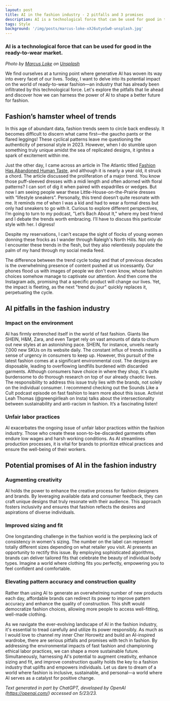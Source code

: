```yaml
---
layout: post
title: AI in the fashion industry - 2 pitfalls and 3 promises
description: AI is a technological force that can be used for good in the ready-to-wear market.
tags: Style
background: '/img/posts/marcus-loke-xXJ6utyoSw0-unsplash.jpg'
---
```

### AI is a technological force that can be used for good in the ready-to-wear market.

*Photo by [Marcus Loke](https://unsplash.com/es/@marcusloke?utm_source=unsplash&utm_medium=referral&utm_content=creditCopyText) on [Unsplash](https://unsplash.com/photos/xXJ6utyoSw0?utm_source=unsplash&utm_medium=referral&utm_content=creditCopyText)*

We find ourselves at a turning point where generative AI has woven its way into every facet of our lives. Today, I want to delve into its potential impact on the world of ready-to-wear fashion—an industry that has already been infiltrated by this technological force. Let's explore the pitfalls that lie ahead and discover how we can harness the power of AI to shape a better future for fashion.

## Fashion’s hamster wheel of trends

In this age of abundant data, fashion trends seem to circle back endlessly. It becomes difficult to discern what came first—the gaucho pants or the flared leggings! These cyclical patterns leave me questioning the authenticity of personal style in 2023. However, when I do stumble upon something truly unique amidst the sea of replicated designs, it ignites a spark of excitement within me.

Just the other day, I came across an article in The Atlantic titled [Fashion Has Abandoned Human Taste](https://www.theatlantic.com/technology/archive/2022/06/fast-fashion-trends-industry-mass-market-consumption/661371/), and although it is nearly a year old, it struck a chord. The article discussed the proliferation of a major trend. You know those puff-sleeved dresses with a midi length and often adorned with floral patterns? I can sort of dig it when paired with espadrilles or wedges. But now I am seeing people wear these Little-House-on-the-Prairie dresses with “lifestyle sneakers”. Personally, this trend doesn’t quite resonate with me. It reminds me of when I was a kid and had to wear a formal dress but only had sneakers to go with it. Curious to explore different perspectives, I’m going to turn to my podcast, "Let’s Bach About It," where my best friend and I debate the trends worth embracing. I’ll have to discuss this particular style with her. I digress!

Despite my reservations, I can't escape the sight of flocks of young women donning these frocks as I wander through Raleigh's North Hills. Not only do I encounter these trends in the flesh, but they also relentlessly populate the palm of my hand through my social media feed.

The difference between the trend cycle today and that of previous decades is the overwhelming presence of content pushed at us incessantly. Our phones flood us with images of people we don't even know, whose fashion choices somehow manage to captivate our attention. And then come the Instagram ads, promising that a specific product will change our lives. Yet, the impact is fleeting, as the next "trend du jour" quickly replaces it, perpetuating the cycle.

## AI pitfalls in the fashion industry

### Impact on the environment

AI has firmly entrenched itself in the world of fast fashion. Giants like SHEIN, H&M, Zara, and even Target rely on vast amounts of data to churn out new styles at an astonishing pace. SHEIN, for instance, unveils nearly 7,000 new SKUs on its website daily. The constant influx of trends instills a sense of urgency in consumers to keep up. However, this pursuit of the latest fashion comes at a significant environmental cost. The designs are disposable, leading to overflowing landfills burdened with discarded garments. Although consumers have choice in where they shop, it's quite burdensome to do thorough research on top of our already chaotic lives. The responsibility to address this issue truly lies with the brands, not solely on the individual consumer. I recommend checking out the Sounds Like a Cult podcast episode on fast fashion to learn more about this issue. Activist Leah Thomas (@greengirlleah on Insta) talks about the intersectionality between sustainability and anti-racism in fashion. It’s a fascinating listen!


### Unfair labor practices

AI exacerbates the ongoing issue of unfair labor practices within the fashion industry. Those who create these soon-to-be-discarded garments often endure low wages and harsh working conditions. As AI streamlines production processes, it is vital for brands to prioritize ethical practices and ensure the well-being of their workers.


## Potential promises of AI in the fashion industry

### Augmenting creativity

AI holds the power to enhance the creative process for fashion designers and brands. By leveraging available data and consumer feedback, they can craft unique designs that truly resonate with their audience. This approach fosters inclusivity and ensures that fashion reflects the desires and aspirations of diverse individuals.


### Improved sizing and fit

One longstanding challenge in the fashion world is the perplexing lack of consistency in women's sizing. The number on the label can represent totally different sizes depending on what retailer you visit. AI presents an opportunity to rectify this issue. By employing sophisticated algorithms, brands can deliver tailored fits that celebrate the beauty of individual body types. Imagine a world where clothing fits you perfectly, empowering you to feel confident and comfortable.


### Elevating pattern accuracy and construction quality

Rather than using AI to generate an overwhelming number of new products each day, affordable brands can redirect its power to improve pattern accuracy and enhance the quality of construction. This shift would democratize fashion choices, allowing more people to access well-fitting, well-made clothing.


As we navigate the ever-evolving landscape of AI in the fashion industry, it's essential to tread carefully and utilize its power responsibly. As much as I would love to channel my inner Cher Horowitz and build an AI-inspired wardrobe, there are serious pitfalls and promises with tech in fashion. By addressing the environmental impacts of fast fashion and championing ethical labor practices, we can shape a more sustainable future. Simultaneously, harnessing AI's potential to augment creativity, enhance sizing and fit, and improve construction quality holds the key to a fashion industry that uplifts and empowers individuals. Let us dare to dream of a world where fashion is inclusive, sustainable, and personal—a world where AI serves as a catalyst for positive change.

*Text generated in part by ChatGPT, developed by OpenAI (https://openai.com/) accessed on 5/23/23.*
